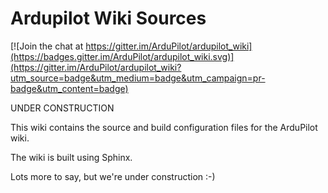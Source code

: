 # Ardupilot Wiki Sources

[![Join the chat at https://gitter.im/ArduPilot/ardupilot_wiki](https://badges.gitter.im/ArduPilot/ardupilot_wiki.svg)](https://gitter.im/ArduPilot/ardupilot_wiki?utm_source=badge&utm_medium=badge&utm_campaign=pr-badge&utm_content=badge)

UNDER CONSTRUCTION

This wiki contains the source and build configuration files for the ArduPilot wiki.

The wiki is built using Sphinx.

Lots more to say, but we're under construction :-)